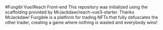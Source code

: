 #Fungibl Vue/Reach Front-end
This repository was initialized using the scaffolding provided by MrJackdaw/reach-vue3-starter. Thanks MrJackdaw!
Fungible is a platform for trading NFTs that fully obfuscates the other trader, creating a game where nothing is wasted and everybody wins!
